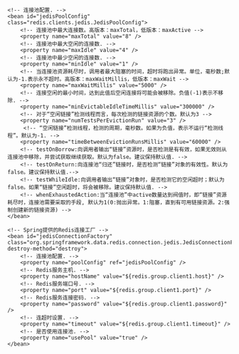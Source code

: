 <?xml version="1.0" encoding="UTF-8"?>
<beans xmlns="http://www.springframework.org/schema/beans"
	xmlns:context="http://www.springframework.org/schema/context"
	xmlns:xsi="http://www.w3.org/2001/XMLSchema-instance" xmlns:tx="http://www.springframework.org/schema/tx"
	xmlns:mvc="http://www.springframework.org/schema/mvc" xmlns:util="http://www.springframework.org/schema/util"
	xmlns:aop="http://www.springframework.org/schema/aop" xmlns:task="http://www.springframework.org/schema/task"
	xsi:schemaLocation="
        http://www.springframework.org/schema/beans
        http://www.springframework.org/schema/beans/spring-beans-4.2.xsd
        http://www.springframework.org/schema/context
        http://www.springframework.org/schema/context/spring-context-4.2.xsd
        http://www.springframework.org/schema/aop
        http://www.springframework.org/schema/aop/spring-aop-4.2.xsd
        http://www.springframework.org/schema/tx
        http://www.springframework.org/schema/tx/spring-tx-4.2.xsd
         http://www.springframework.org/schema/task
    	http://www.springframework.org/schema/task/spring-task-4.2.xsd
        http://www.springframework.org/schema/mvc
        http://www.springframework.org/schema/mvc/spring-mvc-4.2.xsd ">

	<!-- 连接池配置. -->
	<bean id="jedisPoolConfig" class="redis.clients.jedis.JedisPoolConfig">
		<!-- 连接池中最大连接数。高版本：maxTotal，低版本：maxActive -->
		<property name="maxTotal" value="8" />
		<!-- 连接池中最大空闲的连接数. -->
		<property name="maxIdle" value="4" />
		<!-- 连接池中最少空闲的连接数. -->
		<property name="minIdle" value="1" />
		<!-- 当连接池资源耗尽时，调用者最大阻塞的时间，超时将跑出异常。单位，毫秒数;默认为-1.表示永不超时。高版本：maxWaitMillis，低版本：maxWait -->
		<property name="maxWaitMillis" value="5000" />
		<!-- 连接空闲的最小时间，达到此值后空闲连接将可能会被移除。负值(-1)表示不移除. -->
		<property name="minEvictableIdleTimeMillis" value="300000" />
		<!-- 对于“空闲链接”检测线程而言，每次检测的链接资源的个数。默认为3 -->
		<property name="numTestsPerEvictionRun" value="3" />
		 <!-- “空闲链接”检测线程，检测的周期，毫秒数。如果为负值，表示不运行“检测线程”。默认为-1. -->
		<property name="timeBetweenEvictionRunsMillis" value="60000" />
		<!-- testOnBorrow:向调用者输出“链接”资源时，是否检测是有有效，如果无效则从连接池中移除，并尝试获取继续获取。默认为false。建议保持默认值. -->
		<!-- testOnReturn:向连接池“归还”链接时，是否检测“链接”对象的有效性。默认为false。建议保持默认值.-->
		<!-- testWhileIdle:向调用者输出“链接”对象时，是否检测它的空闲超时；默认为false。如果“链接”空闲超时，将会被移除。建议保持默认值. -->
		<!-- whenExhaustedAction:当“连接池”中active数量达到阀值时，即“链接”资源耗尽时，连接池需要采取的手段, 默认为1(0:抛出异常。1:阻塞，直到有可用链接资源。2:强制创建新的链接资源) -->
	</bean>
	
	<!-- Spring提供的Redis连接工厂 -->
	<bean id="jedisConnectionFactory" class="org.springframework.data.redis.connection.jedis.JedisConnectionFactory" destroy-method="destroy">
		<!-- 连接池配置. -->
		<property name="poolConfig" ref="jedisPoolConfig" />
		<!-- Redis服务主机. -->
		<property name="hostName" value="${redis.group.client1.host}" />
		<!-- Redis服务端口号. -->
		<property name="port" value="${redis.group.client1.port}" />
		<!-- Redis服务连接密码. -->
		<property name="password" value="${redis.group.client1.password}" />
		<!-- 连超时设置. -->
		<property name="timeout" value="${redis.group.client1.timeout}" />
		<!-- 是否使用连接池. -->
		<property name="usePool" value="true" />
	</bean>
	
	
</beans>

